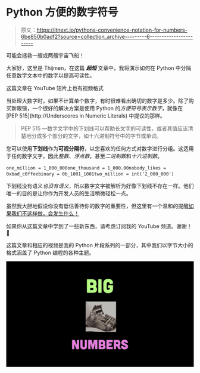 # Python 方便的数字符号

> 原文：<https://itnext.io/pythons-convenience-notation-for-numbers-6be850b0adf2?source=collection_archive---------6----------------------->

可能会拯救一艘或两艘宇宙飞船！

大家好，这里是 Thijmen，在这篇 ***超短*** 文章中，我将演示如何在 Python 中分隔任意数字文本中的数字以提高可读性。

这篇文章在 YouTube 短片上也有视频格式

当处理大数字时，如果不计算单个数字，有时很难看出确切的数字是多少。除了购买新眼镜，一个很好的解决方案是使用 Python 的*方便符号表示数字*，就像在 [PEP 515](http://Underscores in Numeric Literals) 中提议的那样。

> PEP 515 —数字文字中的下划线可以帮助长文字的可读性，或者其值应该清楚地分成多个部分的文字，如十六进制符号中的字节或单词。

您可以使用**下划线**作为**可视分隔符**，以您喜欢的任何方式对数字进行分组。这适用于任何数字文字，因此*整数*、*浮点数*，甚至*二进制数*和*十六进制数*。

```
one_million = 1_000_000one_thousand = 1_000.00nobody_likes = 0xbad_c0ffeebinary = 0b_1001_1001two_million = int('2_000_000')
```

下划线没有语义*也没有语义*，所以数字文字被解析为好像下划线不存在一样。他们唯一的目的是让你作为开发人员的生活稍微轻松一点。

虽然我大胆地假设你没有低估善待你的数字的重要性，但这里有一个温和的提醒[如果我们不这样做，会发生什么！](http://ta.twi.tudelft.nl/users/vuik/wi211/disasters.html)

如果你从这篇文章中学到了一些新东西，请考虑订阅我的 YouTube 频道。谢谢！🙂

这篇文章和相应的视频是我的 Python 片段系列的一部分，其中我们以字节大小的格式涵盖了 Python 编程的各种主题。

![](img/dcb9fb29a121545fae9879fbc1001b6a.png)